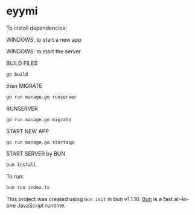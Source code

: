 # eyymi

To install dependencies:

WINDOWS: to start a new app

WINDOWS: to start the server

BUILD FILES

```bash
go build
```
then
MIGRATE

```bash
go run manage.go runserver
```

RUNSERVER
```bash
go run manage.go migrate
```

START NEW APP
```bash
go run manage.go startapp
```

START SERVER by BUN

```bash
bun install
```

To run:

```bash
bun run index.ts
```

This project was created using `bun init` in bun v1.1.10. [Bun](https://bun.sh) is a fast all-in-one JavaScript runtime.
